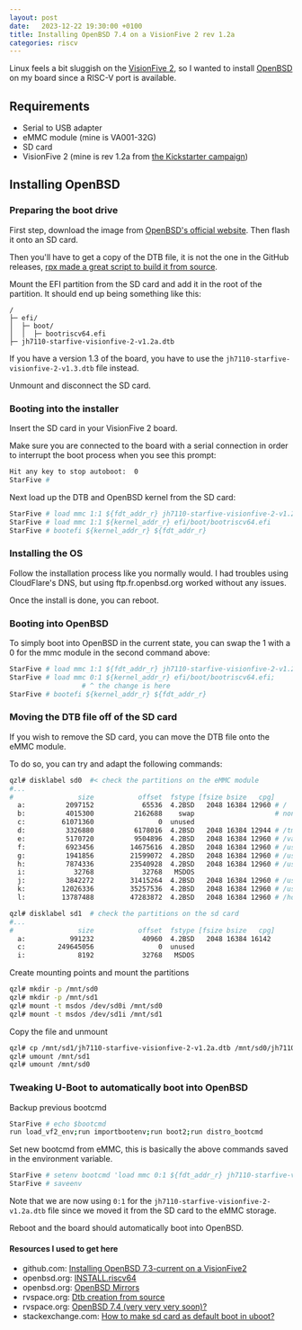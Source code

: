 ```yaml
---
layout: post
date:   2023-12-22 19:30:00 +0100
title: Installing OpenBSD 7.4 on a VisionFive 2 rev 1.2a
categories: riscv
---
```


Linux feels a bit sluggish on the [VisionFive 2](https://www.starfivetech.com/en/site/boards), so I wanted to install [OpenBSD](https://www.openbsd.org/) on my board since a RISC-V port is available.

## Requirements
- Serial to USB adapter
- eMMC module (mine is VA001-32G)
- SD card
- VisionFive 2 (mine is rev 1.2a from [the Kickstarter campaign](https://www.kickstarter.com/projects/starfive/visionfive-2))

## Installing OpenBSD

### Preparing the boot drive

First step, download the image from [OpenBSD's official website](https://www.openbsd.org/faq/faq4.html#Download).
Then flash it onto an SD card.

Then you'll have to get a copy of the DTB file, it is not the one in the GitHub releases, [rpx made a great script to build it from source](https://forum.rvspace.org/t/dtb-creation-from-source/3473).

Mount the EFI partition from the SD card and add it in the root of the partition.
It should end up being something like this:
```
/
├─ efi/
│  ├─ boot/
│  │  ├─ bootriscv64.efi
├─ jh7110-starfive-visionfive-2-v1.2a.dtb
```

If you have a version 1.3 of the board, you have to use the `jh7110-starfive-visionfive-2-v1.3.dtb` file instead. 

Unmount and disconnect the SD card.

### Booting into the installer

Insert the SD card in your VisionFive 2 board.

Make sure you are connected to the board with a serial connection in order to interrupt the boot process when you see
this prompt:
```sh
Hit any key to stop autoboot:  0 
StarFive # 
```

Next load up the DTB and OpenBSD kernel from the SD card:
```sh
StarFive # load mmc 1:1 ${fdt_addr_r} jh7110-starfive-visionfive-2-v1.2a.dtb
StarFive # load mmc 1:1 ${kernel_addr_r} efi/boot/bootriscv64.efi
StarFive # bootefi ${kernel_addr_r} ${fdt_addr_r}
```

### Installing the OS

Follow the installation process like you normally would.
I had troubles using CloudFlare's DNS, but using ftp.fr.openbsd.org worked without any issues.

Once the install is done, you can reboot.

### Booting into OpenBSD

To simply boot into OpenBSD in the current state, you can swap the 1 with a 0 for the mmc module in the second command above:
```sh
StarFive # load mmc 1:1 ${fdt_addr_r} jh7110-starfive-visionfive-2-v1.2a.dtb;
StarFive # load mmc 0:1 ${kernel_addr_r} efi/boot/bootriscv64.efi;
                  # ^ the change is here
StarFive # bootefi ${kernel_addr_r} ${fdt_addr_r}
```

### Moving the DTB file off of the SD card

If you wish to remove the SD card, you can move the DTB file onto the eMMC module.

To do so, you can try and adapt the following commands:

```sh
qzl# disklabel sd0  #< check the partitions on the eMMC module
#...
#                size           offset  fstype [fsize bsize   cpg]
  a:          2097152            65536  4.2BSD   2048 16384 12960 # /
  b:          4015300          2162688    swap                    # none
  c:         61071360                0  unused                    
  d:          3326880          6178016  4.2BSD   2048 16384 12944 # /tmp
  e:          5170720          9504896  4.2BSD   2048 16384 12960 # /var
  f:          6923456         14675616  4.2BSD   2048 16384 12960 # /usr
  g:          1941856         21599072  4.2BSD   2048 16384 12960 # /usr/X11R6
  h:          7874336         23540928  4.2BSD   2048 16384 12960 # /usr/local
  i:            32768            32768   MSDOS                                  # this looks like the efi partition (indicated by the msdos fstype)
  j:          3842272         31415264  4.2BSD   2048 16384 12960 # /usr/src
  k:         12026336         35257536  4.2BSD   2048 16384 12960 # /usr/obj
  l:         13787488         47283872  4.2BSD   2048 16384 12960 # /home

qzl# disklabel sd1  # check the partitions on the sd card
#...
#                size           offset  fstype [fsize bsize   cpg]
  a:           991232            40960  4.2BSD   2048 16384 16142 
  c:        249645056                0  unused                    
  i:             8192            32768   MSDOS                                  # this looks like the efi partition (indicated by the msdos fstype)
```

Create mounting points and mount the partitions
```sh
qzl# mkdir -p /mnt/sd0
qzl# mkdir -p /mnt/sd1
qzl# mount -t msdos /dev/sd0i /mnt/sd0
qzl# mount -t msdos /dev/sd1i /mnt/sd1
```

Copy the file and unmount
```sh
qzl# cp /mnt/sd1/jh7110-starfive-visionfive-2-v1.2a.dtb /mnt/sd0/jh7110-starfive-visionfive-2-v1.2a.dtb
qzl# umount /mnt/sd1
qzl# umount /mnt/sd0
```

### Tweaking U-Boot to automatically boot into OpenBSD

Backup previous bootcmd
```sh
StarFive # echo $bootcmd
run load_vf2_env;run importbootenv;run boot2;run distro_bootcmd
```

Set new bootcmd from eMMC, this is basically the above commands saved in the environment variable.
```sh
StarFive # setenv bootcmd 'load mmc 0:1 ${fdt_addr_r} jh7110-starfive-visionfive-2-v1.2a.dtb;load mmc 0:1 ${kernel_addr_r} efi/boot/bootriscv64.efi;bootefi ${kernel_addr_r} ${fdt_addr_r}'
StarFive # saveenv
```

Note that we are now using `0:1` for the `jh7110-starfive-visionfive-2-v1.2a.dtb` file since we moved it from the SD card to the eMMC storage.

Reboot and the board should automatically boot into OpenBSD.

#### Resources I used to get here

- github.com: [Installing OpenBSD 7.3-current on a VisionFive2](https://gist.github.com/csgordon/74658096f7838382b40bd64e11f6983e)
- openbsd.org: [INSTALL.riscv64](https://ftp.openbsd.org/pub/OpenBSD/7.4/riscv64/INSTALL.riscv64)
- openbsd.org: [OpenBSD Mirrors](https://www.openbsd.org/ftp.html)
- rvspace.org: [Dtb creation from source](https://forum.rvspace.org/t/dtb-creation-from-source/3473)
- rvspace.org: [OpenBSD 7.4 (very very very soon)?](https://forum.rvspace.org/t/openbsd-7-4-very-very-very-soon/3701/3)
- stackexchange.com: [How to make sd card as default boot in uboot?](https://unix.stackexchange.com/questions/120909/how-to-make-sd-card-as-default-boot-in-uboot)

